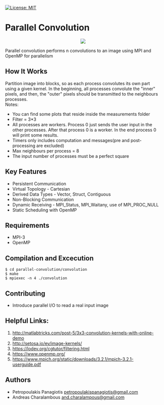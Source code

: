 [![License: MIT](https://img.shields.io/badge/License-MIT-yellow.svg)](https://opensource.org/licenses/MIT)
# Parallel Convolution
<p align="center">
<img src="https://i1.wp.com/jeanvitor.com/wp-content/uploads/2017/07/6zX2c.png?w=364&ssl=1">
</p>

Parallel convolution performs n convolutions to an image using MPI and OpenMP for parallelism

## How It Works
Partition image into blocks, so as each process convolutes its own part using a given kernel. In the beginning, all processes convolute the "inner" pixels, and then, the "outer" pixels should be transmitted to the neighbours processes. 
<br />
Notes:
* You can find some plots that reside inside the measurements folder 
* Filter = 3*3
* All processes are workers. Process 0 just sends the user input in the other processes. After that process 0 is a worker. In the end process 0 will print some results.
* Timers only includes computation and messages(pre and post-processing are excluded)
* Max neighbours per process = 8 
* The input number of processes must be a perfect square

## Key Features
* Persistent Communication
* Virtual Topology - Cartesian 
* Derived Data Types - Vector, Struct, Contiguous
* Non-Blocking Communication
* Dynamic Receiving - MPI_Status, MPI_Waitany, use of MPI_PROC_NULL 
* Static Scheduling with OpenMP

## Requirements
* MPI-3 
* OpenMP

## Compilation and Excecution
```
$ cd parallel-convolution/convolution
$ make
$ mpiexec -n 4 ./convolution
```

## Contributing
* Introduce parallel I/O to read a real input image

## Helpful Links: 
1. http://matlabtricks.com/post-5/3x3-convolution-kernels-with-online-demo
2. http://setosa.io/ev/image-kernels/
3. https://lodev.org/cgtutor/filtering.html
4. https://www.openmp.org/
5. https://www.mpich.org/static/downloads/3.2.1/mpich-3.2.1-userguide.pdf

## Authors
* Petropoulakis Panagiotis petropoulakispanagiotis@gmail.com
* Andreas Charalambous and.charalampous@gmail.com
